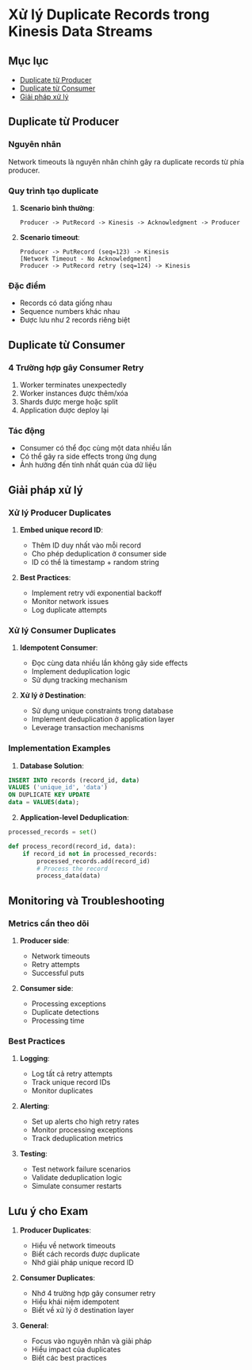 # Xử lý Duplicate Records trong Kinesis Data Streams

## Mục lục
- [Duplicate từ Producer](#duplicate-từ-producer)
- [Duplicate từ Consumer](#duplicate-từ-consumer)
- [Giải pháp xử lý](#giải-pháp-xử-lý)

## Duplicate từ Producer

### Nguyên nhân
Network timeouts là nguyên nhân chính gây ra duplicate records từ phía producer.

### Quy trình tạo duplicate
1. **Scenario bình thường**:
   ```
   Producer -> PutRecord -> Kinesis -> Acknowledgment -> Producer
   ```

2. **Scenario timeout**:
   ```
   Producer -> PutRecord (seq=123) -> Kinesis
   [Network Timeout - No Acknowledgment]
   Producer -> PutRecord retry (seq=124) -> Kinesis
   ```

### Đặc điểm
- Records có data giống nhau
- Sequence numbers khác nhau
- Được lưu như 2 records riêng biệt

## Duplicate từ Consumer

### 4 Trường hợp gây Consumer Retry
1. Worker terminates unexpectedly
2. Worker instances được thêm/xóa
3. Shards được merge hoặc split
4. Application được deploy lại

### Tác động
- Consumer có thể đọc cùng một data nhiều lần
- Có thể gây ra side effects trong ứng dụng
- Ảnh hưởng đến tính nhất quán của dữ liệu

## Giải pháp xử lý

### Xử lý Producer Duplicates
1. **Embed unique record ID**:
   - Thêm ID duy nhất vào mỗi record
   - Cho phép deduplication ở consumer side
   - ID có thể là timestamp + random string

2. **Best Practices**:
   - Implement retry với exponential backoff
   - Monitor network issues
   - Log duplicate attempts

### Xử lý Consumer Duplicates
1. **Idempotent Consumer**:
   - Đọc cùng data nhiều lần không gây side effects
   - Implement deduplication logic
   - Sử dụng tracking mechanism

2. **Xử lý ở Destination**:
   - Sử dụng unique constraints trong database
   - Implement deduplication ở application layer
   - Leverage transaction mechanisms

### Implementation Examples

1. **Database Solution**:
```sql
INSERT INTO records (record_id, data)
VALUES ('unique_id', 'data')
ON DUPLICATE KEY UPDATE
data = VALUES(data);
```

2. **Application-level Deduplication**:
```python
processed_records = set()

def process_record(record_id, data):
    if record_id not in processed_records:
        processed_records.add(record_id)
        # Process the record
        process_data(data)
```

## Monitoring và Troubleshooting

### Metrics cần theo dõi
1. **Producer side**:
   - Network timeouts
   - Retry attempts
   - Successful puts

2. **Consumer side**:
   - Processing exceptions
   - Duplicate detections
   - Processing time

### Best Practices
1. **Logging**:
   - Log tất cả retry attempts
   - Track unique record IDs
   - Monitor duplicates

2. **Alerting**:
   - Set up alerts cho high retry rates
   - Monitor processing exceptions
   - Track deduplication metrics

3. **Testing**:
   - Test network failure scenarios
   - Validate deduplication logic
   - Simulate consumer restarts

## Lưu ý cho Exam
1. **Producer Duplicates**:
   - Hiểu về network timeouts
   - Biết cách records được duplicate
   - Nhớ giải pháp unique record ID

2. **Consumer Duplicates**:
   - Nhớ 4 trường hợp gây consumer retry
   - Hiểu khái niệm idempotent
   - Biết về xử lý ở destination layer

3. **General**:
   - Focus vào nguyên nhân và giải pháp
   - Hiểu impact của duplicates
   - Biết các best practices